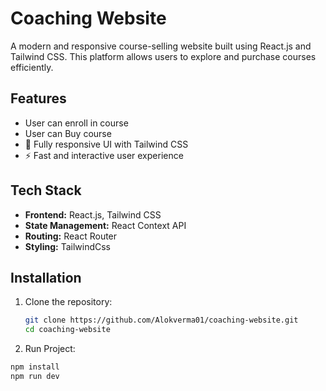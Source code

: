 # Coaching Website

A modern and responsive course-selling website built using React.js and Tailwind CSS. This platform allows users to explore and purchase courses efficiently.

## Features

- User can enroll in course
- User can Buy course
- 🎨 Fully responsive UI with Tailwind CSS
- ⚡ Fast and interactive user experience

## Tech Stack

- **Frontend:** React.js, Tailwind CSS
- **State Management:** React Context API
- **Routing:** React Router
- **Styling:** TailwindCss
## Installation

1. Clone the repository:

   ```sh
   git clone https://github.com/Alokverma01/coaching-website.git
   cd coaching-website
 2. Run Project:

   ```sh
   npm install
   npm run dev
